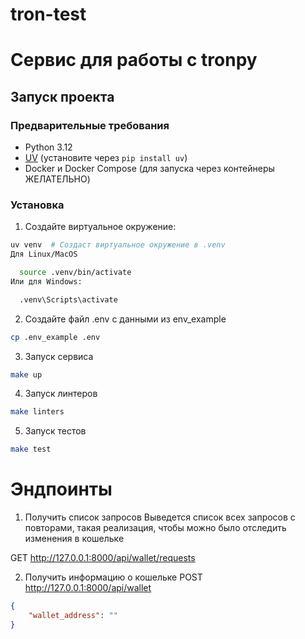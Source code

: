 # tron-test
# Сервис для работы с tronpy


## Запуск проекта

### Предварительные требования
- Python 3.12
- [UV](https://github.com/astral-sh/uv) (установите через `pip install uv`)
- Docker и Docker Compose (для запуска через контейнеры ЖЕЛАТЕЛЬНО)

### Установка
1. Создайте виртуальное окружение:
```bash
uv venv  # Создаст виртуальное окружение в .venv
Для Linux/MacOS

  source .venv/bin/activate
Или для Windows:

  .venv\Scripts\activate
```

2. Создайте файл .env с данными из env_example
```bash
cp .env_example .env
```

3. Запуск сервиса
```bash
make up
```

4. Запуск линтеров
```bash
make linters
```

5. Запуск тестов
```bash
make test
```

# Эндпоинты
1. Получить список запросов
Выведется список всех запросов с повторами, такая реализация, чтобы можно было отследить изменения в кошельке

GET http://127.0.0.1:8000/api/wallet/requests

2. Получить информацию о кошельке
POST http://127.0.0.1:8000/api/wallet
```json
{
	"wallet_address": ""
}
```
